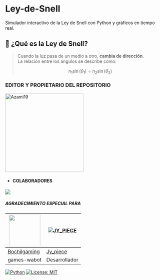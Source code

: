 # Ley-de-Snell
Simulador interactivo de la Ley de Snell con Python y gráficos en tiempo real.
## 🌟 ¿Qué es la Ley de Snell?
> Cuando la luz pasa de un medio a otro, **cambia de dirección**.  
> La relación entre los ángulos se describe como:  
>  
> $$ n_1 \sin(\theta_1) = n_2 \sin(\theta_2) $$

### EDITOR Y PROPIETARIO DEL REPOSITORIO
<a href="https://github.com/ArizzVal"><img src="https://avatars.githubusercontent.com/u/137434511?v=4" width="250" height="250" alt="Azami19"/></a>

- #### COLABORADORES 
<a href="https://github.com/ArizzVal/Ley-de-Snell/graphs/contributors">
<img src="https://contrib.rocks/image?repo=AzamiJs/CuriosityBot-MD" />
</a>

<!-- markdownlint-restore -->
<!-- prettier-ignore-end -->

<!-- ALL-CONTRIBUTORS-LIST:END -->

##### AGRADECIMIENTO ESPECIAL PARA
<!--[![Nurutomo](https://github.com/Nurutomo.png?size=100)](https://github.com/Nurutomo)
[![BochilGaming](https://github.com/BochilGaming.png?size=100)](https://github.com/BochilGaming)
[![adiwajshing/Baileys](https://github.com/adiwajshing.png?size=100)](https://github.com/adiwajshing)-->
<a href="https://github.com/BochilGaming"><img src="https://github.com/BochilGaming.png?size=100" width="100" height="100"></a> | [![JY_PIECE](https://avatars.githubusercontent.com/u/137434511?v=4?size=100)](https://github.com/ArizzVal) 
---|---
[Bochilgaming](https://github.com/BochilGaming)  | [Jy_piece](https://github.com/ArizzVal)
games-wabot | Desarrollador |"><img src="https://github.com/AzamiJs.png" width="250" height="250" alt="Azami19"/></a>

[![Python](https://img.shields.io/badge/Python-3.8%2B-blue)](https://python.org) 
[![License: MIT](https://img.shields.io/badge/License-MIT-yellow.svg)](LICENSE)
